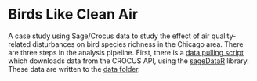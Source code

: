 # Birds Like Clean Air
A case study using Sage/Crocus data to study the effect of air quality-related disturbances on bird species richness in the Chicago area. There are three steps in the analysis pipeline. First, there is a [data pulling script](https://github.com/lxdepablo/birds_like_clean_air/blob/main/code/pull_crocus_data.R) which downloads data from the CROCUS API, using the [sageDataR](https://github.com/lxdepablo/sageDataR) library. These data are written to the [data folder](https://github.com/lxdepablo/birds_like_clean_air/tree/main/data).

